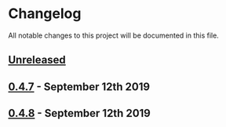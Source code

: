 # Changelog

All notable changes to this project will be documented in this file.

## [Unreleased][HEAD]

## [0.4.7] - September 12th 2019

## [0.4.8] - September 12th 2019

[0.4.7]: https://github.com/Esri/solution.js/compare/a41f3b856898e7fbac679ffb44de1c38f55260e3...v0.4.7 "v0.4.7"
[0.4.8]: https://github.com/Esri/solution.js/compare/v0.4.7...v0.4.8 "v0.4.8"
[HEAD]: https://github.com/Esri/solution.js/compare/v0.4.8...HEAD "Unreleased Changes"
